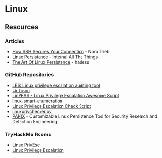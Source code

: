 # Linux

## Resources

### Articles

* [How SSH Secures Your Connection](https://noratrieb.dev/blog/posts/ssh-security/) - Nora Trieb
* [Linux Persistence](https://swisskyrepo.github.io/InternalAllTheThings/redteam/persistence/linux-persistence/) - Internal All The Things
* [The Art Of Linux Persistence](https://hadess.io/the-art-of-linux-persistence/) - hadess

### GitHub Repositories

* [LES: Linux privilege escalation auditing tool](https://github.com/The-Z-Labs/linux-exploit-suggester)
* [LinEnum](https://github.com/rebootuser/LinEnum)
* [LinPEAS - Linux Privilege Escalation Awesome Script](https://github.com/carlospolop/PEASS-ng/tree/master/linPEAS)
* [linux-smart-enumeration](https://github.com/diego-treitos/linux-smart-enumeration)
* [Linux Privilege Escalation Check Script](https://github.com/linted/linuxprivchecker)
* [linuxprivchecker.py](https://gist.github.com/sh1n0b1/e2e1a5f63fbec3706123)
* [PANIX](https://github.com/Aegrah/PANIX) - Customizable Linux Persistence Tool for Security Research and Detection Engineering

### TryHackMe Rooms

* [Linux PrivEsc](https://tryhackme.com/r/room/linuxprivesc)
* [Linux Privilege Escalation](https://tryhackme.com/r/room/linprivesc)
